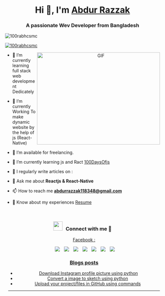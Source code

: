 <h1 align="center">Hi 👋, I'm <a href="https://github.com/Razzak118348" target="blank">
Abdur Razzak</a></h1>
<h3 align="center">A passionate Wev Developer from Bangladesh </h3>

<p align="left"> <img src="https://komarev.com/ghpvc/?username=100rabhcsmc&label=Profile%20views&color=0e75b6&style=flat" alt="100rabhcsmc" /> </p>

<p align="left"> <a href="https://twitter.com/100rabhcsmc" target="blank"><img src="https://img.shields.io/twitter/follow/100rabhcsmc?logo=twitter&style=for-the-badge" alt="100rabhcsmc" /></a> </p>

<a target="_blank" align="center">
  <img align="right" top="500" height="300" width="400" alt="GIF" src="https://media.giphy.com/media/SWoSkN6DxTszqIKEqv/giphy.gif">
</a>

- 🔭 I’m currently learning full stack web development Dedicately <a href=""></a>

- 🌱 I’m currently Working To make dynamic website by the help of js (React-Native)

- 🤝 I’m available for freelancing.

- 🌱 I’m currently learning js and Ract <a href="">100DaysOfjs</a>

- 📝 I regularly write articles on :

- 💬 Ask me about **Reactjs & React-Native**

- 📫 How to reach me **abdurrazzak118348@gmail.com**

- 📄 Know about my experiences <a href="https://razzak118348.github.io/developer-portfolio/developer_portfolio.html" target="blank">Resume</a>
<br/>
<h3 align="center" > <img src="https://media.giphy.com/media/iY8CRBdQXODJSCERIr/giphy.gif" width="30" height="30" style="margin-right: 10px;">Connect with me 🤝 </h3>

<p align="center">

 <div align="center"  class="icons-social" style="margin-left: 10px;">
	 	<a style="margin-left: 5px;" target="_blank" href="https://www.facebook.com/profile.php?id=100019368175572"><p style="inline">Facebook :</p></a>
        <a style="margin-left: 10px;"  target="_blank" href="https://www.linkedin.com/in/abdur-razzak-6aa21a239/">
			<img src="https://img.icons8.com/doodle/40/000000/linkedin--v2.png"></a>
        <a style="margin-left: 10px;" target="_blank" href="https://github.com/Razzak118348">
		<img src="https://img.icons8.com/doodle/40/000000/github--v1.png"></a>
		<a style="margin-left: 10px;" target="_blank" href="">
				<img src="https://img.icons8.com/external-tal-revivo-color-tal-revivo/40/000000/external-stack-overflow-is-a-question-and-answer-site-for-professional-logo-color-tal-revivo.png"></a>
	   <a style="margin-left: 10px;" target="_blank" href="">
					<img src="https://img.icons8.com/external-sketchy-juicy-fish/0.6x/external-blog-online-services-sketchy-sketchy-juicy-fish.png"></a>
        <a style="margin-left: 10px;" target="_blank" href="">
			<img src="https://img.icons8.com/doodle/40/000000/instagram-new--v2.png"></a>
		<a style="margin-left: 10px;" target="_blank" href="">
			<img src="https://img.icons8.com/doodle/1x/twitter-squared--v2.png" ></a>
		<a style="margin-left: 10px;" target="_blank" href="">
				<img src="https://img.icons8.com/doodle/1x/youtube--v2.png" ></a>
		<a style="margin-left: 5px;" target="_blank" href="">

  

</p>

### Blogs posts

<!-- BLOG-POST-LIST:START -->

- [Download Instagram profile picture using python]()
- [Convert a image to sketch using python]()
- [Upload your project/files in GitHub using commands]()
<!-- BLOG-POST-LIST:END -->

---




